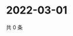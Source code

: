 # 2022-03-01

共 0 条

<!-- BEGIN WEIBO -->
<!-- 最后更新时间 Tue Mar 01 2022 23:20:41 GMT+0800 (China Standard Time) -->

<!-- END WEIBO -->
